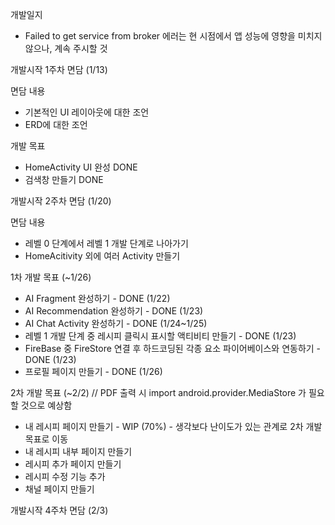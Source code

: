 
개발일지 
- Failed to get service from broker 에러는 현 시점에서 앱 성능에 영향을 미치지 않으나, 계속 주시할 것

개발시작 1주차 면담 (1/13)

면담 내용
- 기본적인 UI 레이아웃에 대한 조언 
- ERD에 대한 조언

개발 목표
- HomeActivity UI 완성 DONE
- 검색창 만들기 DONE

개발시작 2주차 면담 (1/20)

면담 내용
- 레벨 0 단계에서 레벨 1 개발 단계로 나아가기
- HomeAcitivity 외에 여러 Activity 만들기

1차 개발 목표 (~1/26)
- AI Fragment 완성하기 - DONE (1/22)
- AI Recommendation 완성하기 - DONE (1/23)
- AI Chat Activity 완성하기 - DONE (1/24~1/25)
- 레벨 1 개발 단계 중 레시피 클릭시 표시할 액티비티 만들기 - DONE (1/23)
- FireBase 중 FireStore 연결 후 하드코딩된 각종 요소 파이어베이스와 연동하기 - DONE (1/23)
- 프로필 페이지 만들기 - DONE (1/26)


2차 개발 목표 (~2/2) // PDF 출력 시 import android.provider.MediaStore 가 필요할 것으로 예상함
- 내 레시피 페이지 만들기 - WIP (70%) - 생각보다 난이도가 있는 관계로 2차 개발 목표로 이동
- 내 레시피 내부 페이지 만들기 
- 레시피 추가 페이지 만들기
- 레시피 수정 기능 추가
- 채널 페이지 만들기
  
개발시작 4주차 면담 (2/3)
